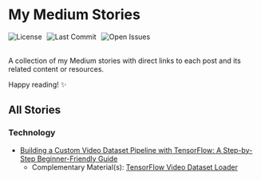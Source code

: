 # My Medium Stories
<div style="display: flex; gap: 10px; flex-wrap: wrap;">
    <img src="https://img.shields.io/github/license/AliKHaliliT/My-Medium-Stories" alt="License">
    <img src="https://img.shields.io/github/last-commit/AliKHaliliT/My-Medium-Stories" alt="Last Commit">
    <img src="https://img.shields.io/github/issues/AliKHaliliT/My-Medium-Stories" alt="Open Issues">
</div>
<br/>

A collection of my Medium stories with direct links to each post and its related content or resources.

Happy reading! ✨

<!-- ## 🌟 Featured Stories

1. **[Title of Story 1](link-to-story-1)**  
2. **[Title of Story 2](link-to-story-2)**  
3. **[Title of Story 3](link-to-story-3)**   -->

##  All Stories

### Technology
- [Building a Custom Video Dataset Pipeline with TensorFlow: A Step-by-Step Beginner-Friendly Guide](https://medium.com/@ali.khalili.t98/building-a-custom-video-dataset-pipeline-with-tensorflow-a-step-by-step-beginner-friendly-guide-14750725dbc5)  
    - Complementary Material(s): [TensorFlow Video Dataset Loader](https://github.com/AliKHaliliT/TensorFlow-Video-Dataset-Loader)
<!-- - [Story Title 2](link-to-story-2)   -->

<!-- ### 🌱 Personal Growth
- [Story Title 3](link-to-story-3)  
- [Story Title 4](link-to-story-4)   -->